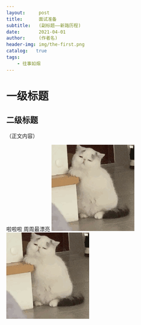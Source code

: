 ```yaml
---
layout:     post
title:      面试准备
subtitle:   (副标题——新路历程)
date:       2021-04-01
author:     (作者名)
header-img: img/the-first.png
catalog:   true
tags:
    - 往事如烟
---
```

# 一级标题
## 二级标题
（正文内容）


啦啦啦 周周最漂亮
![](img/the-cat.gif)
![cat](../img/the-cat.gif)

